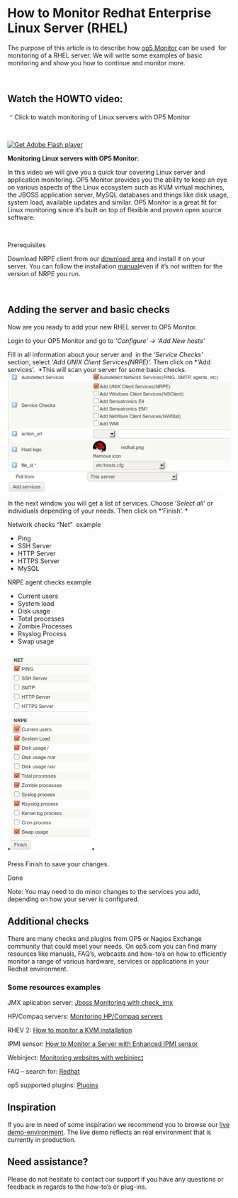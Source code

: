 # How to Monitor Redhat Enterprise Linux Server (RHEL)

The purpose of this article is to describe how [op5 Monitor](http://www.op5.com/network-monitoring/op5-monitor/) can be used  for monitoring of a RHEL server. We will write some examples of basic monitoring and show you how to continue and monitor more.

 

## Watch the HOWTO video:

![](images/icons/grey_arrow_down.png)Click to watch monitoring of Linux servers with OP5 Monitor

 

[![Get Adobe Flash player](https://www.adobe.com/images/shared/download_buttons/get_flash_player.gif)](https://get.adobe.com/flashplayer/)

**Monitoring Linux servers with OP5 Monitor:**

In this video we will give you a quick tour covering Linux server and application monitoring. OP5 Monitor provides you the ability to keep an eye on various aspects of the Linux ecosystem such as KVM virtual machines, the JBOSS application server, MySQL databases and things like disk usage, system load, available updates and similar. OP5 Monitor is a great fit for Linux monitoring since it’s built on top of flexible and proven open source software.

 

Prerequisites

Download NRPE client from our [download area](http://www.op5.com/download-op5-monitor/agents/) and install it on your server. You can follow the installation [manual](http://www.op5.com/manuals/extras/op5_NRPE_2.7_manual.pdf "NRPE manual")even if it’s not written for the version of NRPE you run.

 

## Adding the server and basic checks

Now are you ready to add your new RHEL server to OP5 Monitor.

Login to your OP5 Monitor and go to *‘Configure’ -\> ‘Add New hosts’*

Fill in all information about your server and  in the *‘Service Checks’* section, select ‘*Add UNIX Client Services(NRPE)’.* Then click on *‘Add services’.  *This will scan your server for some basic checks.
![](attachments/688583/5242946.png)

In the next window you will get a list of services. Choose ‘*Select all’* or individuals depending of your needs. Then click on *‘Finish’.
*

Network checks “Net”  example

-   Ping
-   SSH Server
-   HTTP Server
-   HTTPS Server
-   MySQL

NRPE agent checks example

-   Current users
-   System load
-   Disk usage
-   Total processes
-   Zombie Processes
-   Rsyslog Process
-   Swap usage

*![](attachments/688583/5242947.png) *

Press Finish to save your changes.

Done

Note: You may need to do minor changes to the services you add, depending on how your server is configured.

## Additional checks

There are many checks and plugins from OP5 or Nagios Exchange community that could meet your needs. On op5.com you can find many resources like manuals, FAQ’s, webcasts and how-to’s on how to efficiently monitor a range of various hardware, services or applications in your Redhat environment.

### Some resources examples

JMX aplication server: [Jboss Monitoring with check\_jmx](Jboss_Monitoring_with_check_jmx)

HP/Compaq servers: [Monitoring HP/Compaq servers](Monitoring_HP_Compaq_servers)

RHEV 2: [How to monitor a KVM installation](How_to_monitor_a_KVM_installation)

IPMI sensor: [How to Monitor a Server with Enhanced IPMI sensor](How_to_Monitor_a_Server_with_Enhanced_IPMI_sensor)

Webinject: [Monitoring websites with webinject](Monitoring_websites_with_webinject)

FAQ – search for: [Redhat](https://kb.op5.com/dosearchsite.action?queryString=Redhat%20AND%20RHEL%20OR%20%22Red%20Hat%22&startIndex=0&where=FAQ)

op5 supported plugins: [Plugins](https://kb.op5.com/display/PLUGINS)

## Inspiration

If you are in need of some inspiration we recommend you to browse our [live demo-environment](https://demo.op5.com/monitor/index.php/default/show_login). The live demo reflects an real environment that is currently in production.

## Need assistance?

Please do not hesitate to contact our support if you have any questions or feedback in regards to the how-to’s or plug-ins.

 

